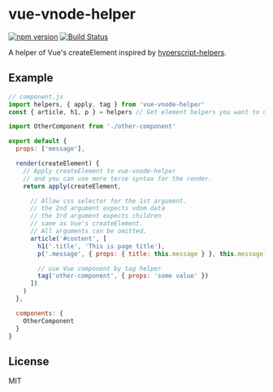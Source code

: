 # vue-vnode-helper

[![npm version](https://badge.fury.io/js/vue-vnode-helper.svg)](https://badge.fury.io/js/vue-vnode-helper)
[![Build Status](https://travis-ci.org/ktsn/vue-vnode-helper.svg?branch=master)](https://travis-ci.org/ktsn/vue-vnode-helper)

A helper of Vue's createElement inspired by [hyperscript-helpers](https://github.com/ohanhi/hyperscript-helpers).

## Example

```js
// component.js
import helpers, { apply, tag } from 'vue-vnode-helper'
const { article, h1, p } = helpers // Get element helpers you want to use

import OtherComponent from './other-component'

export default {
  props: ['message'],

  render(createElement) {
    // Apply createElement to vue-vnode-helper
    // and you can use more terse syntax for the render.
    return apply(createElement,

      // Allow css selector for the 1st argument.
      // the 2nd argument expects vdom data
      // the 3rd argument expects children
      // same as Vue's createElement.
      // All arguments can be omitted.
      article('#content', [
        h1('.title', 'This is page title'),
        p('.message', { props: { title: this.message } }, this.message),

        // use Vue component by tag helper
        tag('other-component', { props: 'some value' })
      ])
    )
  },

  components: {
    OtherComponent
  }
}
```

## License

MIT

